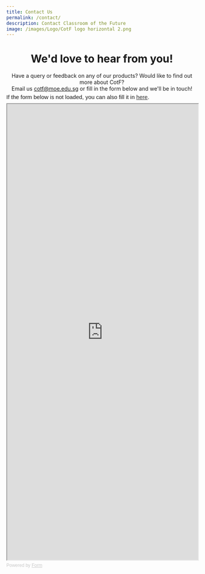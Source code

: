 ```yaml
---
title: Contact Us
permalink: /contact/
description: Contact Classroom of the Future
image: /images/Logo/CotF logo horizontal 2.png
---
```

<center><h1>We'd love to hear from you!</h1></center>

<center>Have a query or feedback on any of our products? Would like to find out more about CotF?</center>
<center>Email us <a href="mailto:cotf@moe.edu.sg">cotf@moe.edu.sg</a> or fill in the form below and we'll be in touch!</center>

<div style="font-family: Sans-Serif; font-size: 15px; color: #000; opacity: 0.9; padding-top: 5px; padding-bottom: 8px;"> If the form below is not loaded, you can also fill it in <a href="https://form.gov.sg/6361dd34be44fe00120b0535">here</a>. </div>  <iframe style="width: 100%; height: 1200px" src="https://form.gov.sg/6361dd34be44fe00120b0535" id="iframe"></iframe> <div style="font-family: Sans-Serif; font-size: 12px; color: #999; opacity: 0.5; padding-top: 5px;"> Powered by <a style="color: #999" href="https://form.gov.sg">Form</a> </div>